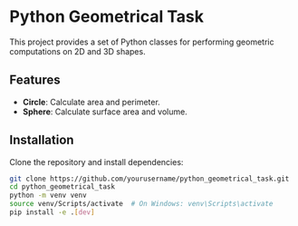 # Python Geometrical Task

This project provides a set of Python classes for performing geometric computations on 2D and 3D shapes.

## Features
- **Circle**: Calculate area and perimeter.
- **Sphere**: Calculate surface area and volume.

## Installation

Clone the repository and install dependencies:

```bash
git clone https://github.com/yourusername/python_geometrical_task.git
cd python_geometrical_task
python -m venv venv
source venv/Scripts/activate  # On Windows: venv\Scripts\activate
pip install -e .[dev]
